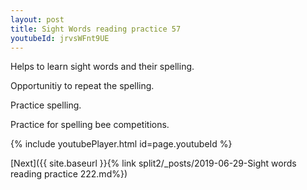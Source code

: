 ```yaml
---
layout: post
title: Sight Words reading practice 57
youtubeId: jrvsWFnt9UE
---
```

 
 
Helps to learn sight words and their spelling.

Opportunitiy to repeat the spelling. 

Practice spelling. 
 
Practice for spelling bee competitions. 
 
{% include youtubePlayer.html id=page.youtubeId %}
 
 

[Next]({{ site.baseurl }}{% link  split2/_posts/2019-06-29-Sight words reading practice 222.md%})
 
